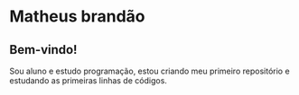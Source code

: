 # Matheus brandão

## Bem-vindo!

Sou aluno e estudo programação, estou criando meu primeiro repositório e estudando as primeiras linhas de códigos. 
